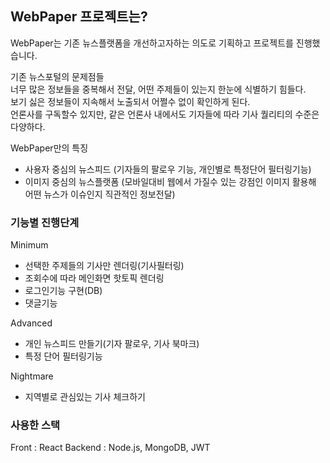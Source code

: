 ## WebPaper 프로젝트는?

WebPaper는 기존 뉴스플랫폼을 개선하고자하는 의도로 기획하고 프로젝트를 진행했습니다.  

기존 뉴스포털의 문제점들  
너무 많은 정보들을 중복해서 전달, 어떤 주제들이 있는지 한눈에 식별하기 힘들다.  
보기 싫은 정보들이 지속해서 노출되서 어쩔수 없이 확인하게 된다.  
언론사를 구독할수 있지만, 같은 언론사 내에서도 기자들에 따라 기사 퀄리티의 수준은 다양하다.  

WebPaper만의 특징
- 사용자 중심의 뉴스피드
(기자들의 팔로우 기능, 개인별로 특정단어 필터링기능)
- 이미지 중심의 뉴스플랫폼
(모바일대비 웹에서 가질수 있는 강점인 이미지 활용해 어떤 뉴스가 이슈인지 직관적인 정보전달)

### 기능별 진행단계

Minimum
- 선택한 주제들의 기사만 렌더링(기사필터링)
- 조회수에 따라 메인화면 핫토픽 렌더링
- 로그인기능 구현(DB)
- 댓글기능

Advanced
- 개인 뉴스피드 만들기(기자 팔로우, 기사 북마크)
- 특정 단어 필터링기능

Nightmare
- 지역별로 관심있는 기사 체크하기

### 사용한 스택
Front : React
Backend : Node.js, MongoDB, JWT

